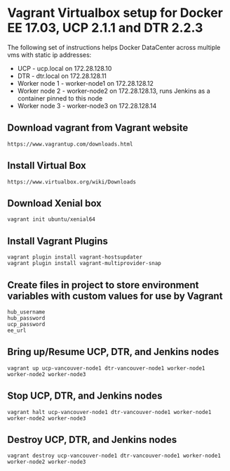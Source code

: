 Vagrant Virtualbox setup for Docker EE 17.03, UCP 2.1.1 and DTR 2.2.3
========================

The following set of instructions helps Docker DataCenter across multiple vms with static ip addresses:

* UCP - ucp.local on 172.28.128.10
* DTR - dtr.local on 172.28.128.11
* Worker node 1 - worker-node1 on 172.28.128.12
* Worker node 2 - worker-node2 on 172.28.128.13, runs Jenkins as a container pinned to this node
* Worker node 3 - worker-node3 on 172.28.128.14

## Download vagrant from Vagrant website

```
https://www.vagrantup.com/downloads.html
```

## Install Virtual Box

```
https://www.virtualbox.org/wiki/Downloads
```

## Download Xenial box
```
vagrant init ubuntu/xenial64
```

## Install Vagrant Plugins
```
vagrant plugin install vagrant-hostsupdater
vagrant plugin install vagrant-multiprovider-snap
```

## Create files in project to store environment variables with custom values for use by Vagrant
```
hub_username
hub_password
ucp_password
ee_url
```

## Bring up/Resume UCP, DTR, and Jenkins nodes

```
vagrant up ucp-vancouver-node1 dtr-vancouver-node1 worker-node1 worker-node2 worker-node3
```

## Stop UCP, DTR, and Jenkins nodes

```
vagrant halt ucp-vancouver-node1 dtr-vancouver-node1 worker-node1 worker-node2 worker-node3
```

## Destroy UCP, DTR, and Jenkins nodes

```
vagrant destroy ucp-vancouver-node1 dtr-vancouver-node1 worker-node1 worker-node2 worker-node3
```
